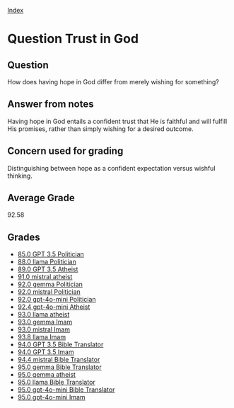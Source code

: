 
[Index](../../index.md)
# Question Trust in God
## Question
How does having hope in God differ from merely wishing for something?

## Answer from notes
Having hope in God entails a confident trust that He is faithful and will fulfill His promises, rather than simply wishing for a desired outcome.

## Concern used for grading
Distinguishing between hope as a confident expectation versus wishful thinking.

## Average Grade
92.58

## Grades
 * [85.0 GPT 3.5 Politician](../answers/GPT_3.5_Politician/Trust_in_God.md)
 * [88.0 llama Politician](../answers/llama_Politician/Trust_in_God.md)
 * [89.0 GPT 3.5 Atheist](../answers/GPT_3.5_Atheist/Trust_in_God.md)
 * [91.0 mistral atheist](../answers/mistral_atheist/Trust_in_God.md)
 * [92.0 gemma Politician](../answers/gemma_Politician/Trust_in_God.md)
 * [92.0 mistral Politician](../answers/mistral_Politician/Trust_in_God.md)
 * [92.0 gpt-4o-mini Politician](../answers/gpt-4o-mini_Politician/Trust_in_God.md)
 * [92.4 gpt-4o-mini Atheist](../answers/gpt-4o-mini_Atheist/Trust_in_God.md)
 * [93.0 llama atheist](../answers/llama_atheist/Trust_in_God.md)
 * [93.0 gemma Imam](../answers/gemma_Imam/Trust_in_God.md)
 * [93.0 mistral Imam](../answers/mistral_Imam/Trust_in_God.md)
 * [93.8 llama Imam](../answers/llama_Imam/Trust_in_God.md)
 * [94.0 GPT 3.5 Bible Translator](../answers/GPT_3.5_Bible_Translator/Trust_in_God.md)
 * [94.0 GPT 3.5 Imam](../answers/GPT_3.5_Imam/Trust_in_God.md)
 * [94.4 mistral Bible Translator](../answers/mistral_Bible_Translator/Trust_in_God.md)
 * [95.0 gemma Bible Translator](../answers/gemma_Bible_Translator/Trust_in_God.md)
 * [95.0 gemma atheist](../answers/gemma_atheist/Trust_in_God.md)
 * [95.0 llama Bible Translator](../answers/llama_Bible_Translator/Trust_in_God.md)
 * [95.0 gpt-4o-mini Bible Translator](../answers/gpt-4o-mini_Bible_Translator/Trust_in_God.md)
 * [95.0 gpt-4o-mini Imam](../answers/gpt-4o-mini_Imam/Trust_in_God.md)
